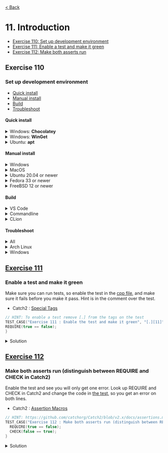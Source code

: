 [< Back](README.md)

# 11. Introduction

* [Exercise 110: Set up development environment](#exercise-110)
* [Exercise 111: Enable a test and make it green](#exercise-111)
* [Exercise 112: Make both asserts run](#exercise-112)

## Exercise 110

### Set up development environment

* [Quick install](#quick-install)
* [Manual install](#manual-install)
* [Build](#build)
* [Troubleshoot](#troubleshoot)

#### Quick install

<details>
   <summary>Windows: <b>Chocolatey</b></summary>

PowerShell run as Admin

```bash
iex ((New-Object System.Net.WebClient).DownloadString('https://raw.githubusercontent.com/mod-cpp/pacman/main/dev/windows.ps1'))
```

</details>
<details>
   <summary>Windows: <b>WinGet</b></summary>

PowerShell run as Admin

```bash
iex ((New-Object System.Net.WebClient).DownloadString('https://raw.githubusercontent.com/mod-cpp/pacman/main/dev/windows_winget.ps1'))
```

</details>
<details>
   <summary>Ubuntu: <b>apt</b></summary>

```bash
bash <(curl -s https://raw.githubusercontent.com/mod-cpp/pacman/main/dev/ubuntu.sh)
```

</details>

#### Manual install

<details>
   <summary>Windows</summary>

* Follow the instructions to install cmake (3.22) from https://cmake.org/download/
* Install Visual Studio 2022 https://visualstudio.microsoft.com/
* Click "Modify" in the Visual Studio Installer and select "Desktop development with
  C++"
* Reboot your computer once that's done.
* [Install VS Code][5]

</details>

<details>
   <summary>MacOS</summary>

* Install clang by typing `xcode-select --install` in a terminal and following the
  instructions
* Install brew if you haven't already

```bash
/bin/bash -c "$(curl -fsSL https://raw.githubusercontent.com/Homebrew/install/HEAD/install.sh)"
```

* Install the build tools

```bash
brew install cmake ninja
```

* [Install VS Code][5]
* Follow the instructions for [Launching VSCode from the command line][4]

</details>

<details>
   <summary>Ubuntu 20.04 or newer</summary>

```bash
sudo apt install build-essential clang-12 cmake curl g++-10 git libgl1-mesa-dev libudev-dev libx11-dev libxi-dev libxrandr-dev ninja-build pkg-config tar unzip zip
```

#### Install Visual Studio Code

You can either download the package for VS Code from the [official website][5] or
by [adding the vscode repository][6] to your distribution's package manager.


</details>

<details>
   <summary>Fedora 33 or newer</summary>

```bash
sudo dnf install ninja-build SFML-devel libXi-devel libX11-devel libXrandr-devel mesa-libGL-devel systemd-devel
```

#### Install Visual Studio Code

You can either download the package for VS Code from the [official website][5] or
by [adding the vscode repository][7] to your distribution's package manager.

</details>

<details>
   <summary>FreeBSD 12 or newer</summary>

```bash
sudo pkg install catch cmake libfmt ninja sfml
```

Install VS Code

```bash
sudo pkg install vscode
```

</details>

#### Build

<details>
   <summary>VS Code</summary>

```bash
git clone https://github.com/mod-cpp/pacman.git
cd pacman
code .
```

* A dialog will appear saying "Do you trust the authors of the files in this folder?",
  select "Yes, I trust the authors".
* You will get a popup in the lower right hand corner asking "Do you want to install
  the recommended extensions for C++?" - click Install.
* Click on "No Configure Preset Selected" on the bottom status bar
* In the dropdown that appears select
   * either `x64-windows` (64 bit) or `x86-windows` (32
  bit).
  * `linux-gcc` on Linux
  * `macos` on MacOS
* Build by clicking on "Build" button on the bottom status bar.
* Wait until build is finished, it might take a while the first time because it is
  downloading and building the dependencies as well.
* Click on flask icon on the left vertical bar to open the test panel
* Run the tests by clicking on the run button on top of the test panel
* Run the game by clicking on the play button on the bottom status bar
* Select `pacman` in the dropdown
* To debug, click on the play button with a bug on it on the left vertical bar to open
  the debug panel
* Then click the play button on the top of the panel to run in the debugger.

</details>

<details>
   <summary>Commandline</summary>

```bash
git clone https://github.com/mod-cpp/pacman.git
cd pacman
cmake -B build
cmake --build build
ctest --test-dir build -C Debug
```

</details>

<details>
   <summary>CLion</summary>

* Clone project through "Get from VCS": https://github.com/mod-cpp/pacman.git
* In the "Open Project Wizard" unselect "Enable profile" for the "Debug" profile
* Select the profile(s) appropriate for your platform, example x64-windows-build for Windows 64 bit
* Enable the profile by checking the checkbox "Enable profile"
* Check the checkbox at the top of the dialog "Reload CMake project on editing CMakeLists.txt or other CMake configuration files"
* Click "OK"
* (If CLion created a `cmake-build-debug` folder you can safely delete it, we will be
  using the `build` directory)
* If you need to get back to this dialog, open Settings and go to: Build, Execution, Deployment > CMake 
* On the bottom of the CLion window you will see a tab called CMake
* To reload CMake fully, click on it and click on the cog wheel and select "Reset Cache and Reload Project"
* To run pacman press the green play button at the top right of the window
* To run in debug press the bug button to its right
* To run the tests click on the dropdown to its left and select "All CTest" and then either the run or the debug button.

</details>

#### Troubleshoot

<details>
   <summary>All</summary>

After installing the build tools, you may have to reboot your IDE and/or your Linux
session if you encounter any errors such as Ninja not being found by VSCode.

</details>

<details>
   <summary>Arch Linux</summary>

If there are opengl driver errors, try running in software mode

</details>

<details>
   <summary>Windows</summary>

* If you have issues with using VSCode, start it from the "Developer Command Prompt
  for VS 2022"
* (Windows Defender dialog for VSCode: "Allow access")

</details>

## [Exercise 111][1]

### Enable a test and make it green

Make sure you can run tests, so enable the test in the [cpp file][1], and make sure it
fails before you make it pass. Hint is in the comment over the test.

* Catch2 : [Special Tags][3]

```cpp
// HINT: To enable a test remove [.] from the tags on the test
TEST_CASE("Exercise 111 : Enable the test and make it green", "[.][11]") {
REQUIRE(true == false);
}
```

<details>
   <summary>Solution</summary>

```cpp
TEST_CASE("Exercise 111 : Enable a test and make it green", "[11]") {
  REQUIRE(true == true);
}
```

</details>

## [Exercise 112][1]

### Make both asserts run (distinguish between REQUIRE and CHECK in Catch2)

Enable the test and see you will only get one error. Look up REQUIRE and CHECK in
Catch2 and change the code in [the test][1], so you get an error on both lines.

* Catch2 : [Assertion Macros][2]

```cpp
// HINT: https://github.com/catchorg/Catch2/blob/v2.x/docs/assertions.md
TEST_CASE("Exercise 112 : Make both asserts run (distinguish between REQUIRE and CHECK in Catch2)", "[.][11]") {
  REQUIRE(true == false);
  CHECK(false == true);
}
```

<details>
   <summary>Solution</summary>

```cpp
TEST_CASE("Exercise 112 : Make both asserts run (distinguish between REQUIRE and CHECK in Catch2)", "[11]") {
  CHECK(true == true);
  CHECK(true == true);
}
```

</details>

[1]: 11_exercises.cpp
[2]: https://github.com/catchorg/Catch2/blob/v2.x/docs/assertions.md
[3]: https://github.com/catchorg/Catch2/blob/v2.x/docs/test-cases-and-sections.md#special-tags
[4]: https://code.visualstudio.com/docs/setup/mac#_launching-from-the-command-line
[5]: https://code.visualstudio.com/download
[6]: https://code.visualstudio.com/docs/setup/linux#_debian-and-ubuntu-based-distributions
[7]: https://code.visualstudio.com/docs/setup/linux#_rhel-fedora-and-centos-based-distributions
